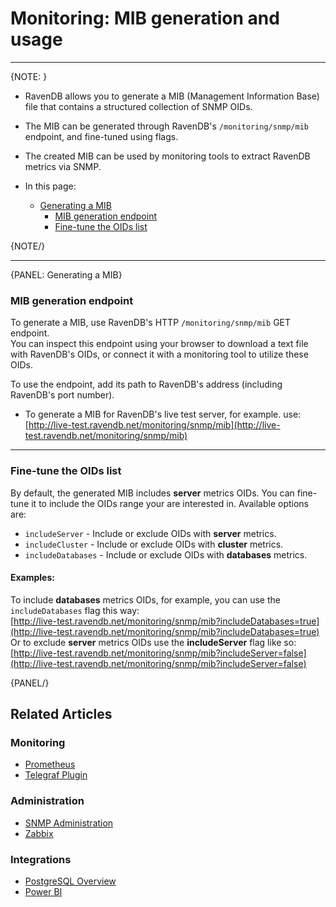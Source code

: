 ﻿# Monitoring: MIB generation and usage

---

{NOTE: }

* RavenDB allows you to generate a MIB (Management Information Base) file that contains 
  a structured collection of SNMP OIDs.  

* The MIB can be generated through RavenDB's `/monitoring/snmp/mib` endpoint, 
  and fine-tuned using flags.  

* The created MIB can be used by monitoring tools to extract RavenDB metrics via SNMP.  

* In this page:  
   * [Generating a MIB](../../../server/administration/monitoring/mib-generation#generating-a-mib)  
      * [MIB generation endpoint](../../../server/administration/monitoring/mib-generation#mib-generation-endpoint)  
      * [Fine-tune the OIDs list](../../../server/administration/monitoring/mib-generation#fine-tune-the-oids-list)  

{NOTE/}

---

{PANEL: Generating a MIB}

### MIB generation endpoint

To generate a MIB, use RavenDB's HTTP `/monitoring/snmp/mib` GET endpoint.  
You can inspect this endpoint using your browser to download a text file with 
RavenDB's OIDs, or connect it with a monitoring tool to utilize these OIDs.  

To use the endpoint, add its path to RavenDB's address (including RavenDB's port number).  

- To generate a MIB for RavenDB's live test server, for example. use:  
  [http://live-test.ravendb.net/monitoring/snmp/mib](http://live-test.ravendb.net/monitoring/snmp/mib)  

---

### Fine-tune the OIDs list

By default, the generated MIB includes **server** metrics OIDs. You can fine-tune 
it to include the OIDs range your are interested in. Available options are:  

* `includeServer` - Include or exclude OIDs with **server** metrics.  
* `includeCluster` - Include or exclude OIDs with **cluster** metrics.  
* `includeDatabases` - Include or exclude OIDs with **databases** metrics.  

#### Examples:
To include **databases** metrics OIDs, for example, you can use the `includeDatabases` flag this way:  
[http://live-test.ravendb.net/monitoring/snmp/mib?includeDatabases=true](http://live-test.ravendb.net/monitoring/snmp/mib?includeDatabases=true)  
Or to exclude **server** metrics OIDs use the **includeServer** flag like so:  
[http://live-test.ravendb.net/monitoring/snmp/mib?includeServer=false](http://live-test.ravendb.net/monitoring/snmp/mib?includeServer=false)  

{PANEL/}

## Related Articles

### Monitoring
- [Prometheus](../../../server/administration/monitoring/prometheus)  
- [Telegraf Plugin](../../../server/administration/monitoring/telegraf)  

### Administration
- [SNMP Administration](../../../server/administration/SNMP/snmp)  
- [Zabbix](../../../server/administration/SNMP/setup-zabbix)  

### Integrations
- [PostgreSQL Overview](../../../integrations/postgresql-protocol/overview)  
- [Power BI](../../../integrations/postgresql-protocol/power-bi)  
